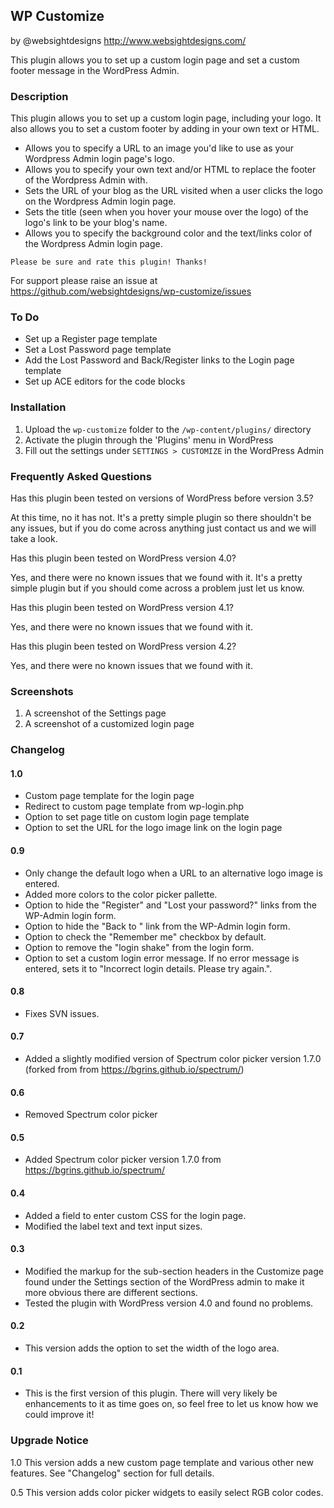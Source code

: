 ## WP Customize

by @websightdesigns
http://www.websightdesigns.com/

This plugin allows you to set up a custom login page and set a custom footer message in the WordPress Admin.

### Description

This plugin allows you to set up a custom login page, including your logo. It also allows you to set a custom footer by adding in your own text or HTML.

* Allows you to specify a URL to an image you'd like to use as your Wordpress Admin login page's logo.
* Allows you to specify your own text and/or HTML to replace the footer of the Wordpress Admin with.
* Sets the URL of your blog as the URL visited when a user clicks the logo on the Wordpress Admin login page.
* Sets the title (seen when you hover your mouse over the logo) of the logo's link to be your blog's name.
* Allows you to specify the background color and the text/links color of the Wordpress Admin login page.

`Please be sure and rate this plugin! Thanks!`

For support please raise an issue at https://github.com/websightdesigns/wp-customize/issues

### To Do

* Set up a Register page template
* Set a Lost Password page template
* Add the Lost Password and Back/Register links to the Login page template
* Set up ACE editors for the code blocks

### Installation

1. Upload the `wp-customize` folder to the `/wp-content/plugins/` directory
2. Activate the plugin through the 'Plugins' menu in WordPress
3. Fill out the settings under `SETTINGS > CUSTOMIZE` in the WordPress Admin

### Frequently Asked Questions

Has this plugin been tested on versions of WordPress before version 3.5?

At this time, no it has not. It's a pretty simple plugin so there shouldn't be any issues, but if you do come across anything just contact us and we will take a look.

Has this plugin been tested on WordPress version 4.0?

Yes, and there were no known issues that we found with it. It's a pretty simple plugin but if you should come across a problem just let us know.

Has this plugin been tested on WordPress version 4.1?

Yes, and there were no known issues that we found with it.

Has this plugin been tested on WordPress version 4.2?

Yes, and there were no known issues that we found with it.

### Screenshots

1. A screenshot of the Settings page
2. A screenshot of a customized login page

### Changelog

#### 1.0
* Custom page template for the login page
* Redirect to custom page template from wp-login.php
* Option to set page title on custom login page template
* Option to set the URL for the logo image link on the login page

#### 0.9
* Only change the default logo when a URL to an alternative logo image is entered.
* Added more colors to the color picker pallette.
* Option to hide the "Register" and "Lost your password?" links from the WP-Admin login form.
* Option to hide the "Back to <site name>" link from the WP-Admin login form.
* Option to check the "Remember me" checkbox by default.
* Option to remove the "login shake" from the login form.
* Option to set a custom login error message. If no error message is entered, sets it to "Incorrect login details. Please try again.".

#### 0.8
* Fixes SVN issues.

#### 0.7
* Added a slightly modified version of Spectrum color picker version 1.7.0 (forked from from https://bgrins.github.io/spectrum/)

#### 0.6
* Removed Spectrum color picker

#### 0.5
* Added Spectrum color picker version 1.7.0 from https://bgrins.github.io/spectrum/

#### 0.4
* Added a field to enter custom CSS for the login page.
* Modified the label text and text input sizes.

#### 0.3
* Modified the markup for the sub-section headers in the Customize page found under the Settings section of the WordPress admin to make it more obvious there are different sections.
* Tested the plugin with WordPress version 4.0 and found no problems.

#### 0.2
* This version adds the option to set the width of the logo area.

#### 0.1
* This is the first version of this plugin. There will very likely be enhancements to it as time goes on, so feel free to let us know how we could improve it!

### Upgrade Notice

1.0
This version adds a new custom page template and various other new features. See "Changelog" section for full details.

0.5
This version adds color picker widgets to easily select RGB color codes.